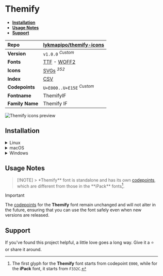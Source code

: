 # Themify

- [**Installation**](#installation)
- [**Usage Notes**](#usage-notes)
- [**Support**](#support)

| Repo            | [lykmapipo/themify-icons](https://github.com/lykmapipo/themify-icons)                                                                                                         |
| :-------------- | :---------------------------------------------------------------------------------------------------------------------------------------------------------------------------- |
| **Version**     | `v1.0.0` <sup>_Custom_</sup>                                                                                                                                                  |
| **Fonts**       | [TTF](https://raw.githubusercontent.com/iconicFonts/if/main/fonts/TTF/Themify.ttf) - [WOFF2](https://raw.githubusercontent.com/iconicFonts/if/main/fonts/WOFF2/Themify.woff2) |
| **Icons**       | [SVGs](https://github.com/iconicFonts/if/tree/main/packs/Themify/svgs) <sup>_352_</sup>                                                                                       |
| **Index**       | [CSV](https://github.com/iconicFonts/if/blob/main/indices/Themify.csv)                                                                                                        |
| **Codepoints**  | `U+E000..U+E15E` <sup>_Custom_</sup>                                                                                                                                          |
| **Fontname**    | ThemifyIF                                                                                                                                                                     |
| **Family Name** | Themify IF                                                                                                                                                                    |

<picture>
  <source media="(prefers-color-scheme: dark)" srcset="https://raw.githubusercontent.com/iconicFonts/if/main/imgs/Themify_dark.png">
  <img alt="Themify icons preview" src="https://raw.githubusercontent.com/iconicFonts/if/main/imgs/Themify_light.png">
</picture>

## Installation

<details>

<summary>Linux</summary>

```sh
curl -o ~/.local/share/fonts/Themify.ttf https://raw.githubusercontent.com/iconicFonts/if/main/fonts/TTF/Themify.ttf
```

Refresh font cache:

```sh
fc-cache -f ~/.local/share/fonts
```

</details>

<details>

<summary>macOS</summary>

```sh
curl -o ~/Library/Fonts/Themify.ttf https://raw.githubusercontent.com/iconicFonts/if/main/fonts/TTF/Themify.ttf
```

</details>

<details>

<summary>Windows</summary>

```sh
curl -o C:\Windows\Fonts\Themify.ttf https://raw.githubusercontent.com/iconicFonts/if/main/fonts/TTF/Themify.ttf
```

</details>

## Usage Notes

> [!NOTE] > \*Themify** font is standalone and has its own [codepoints](https://github.com/iconicFonts/if/blob/main/indices/Themify.csv), which are different from those in the **iPack\*\* fonts[^1].

> [!IMPORTANT]  
> The [codepoints](https://github.com/iconicFonts/if/blob/main/indices/Themify.csv) for the **Themify** font remain unchanged and will not alter in the future, ensuring that you can use the font safely even when new versions are released.

## Support

If you've found this project helpful, a little love goes a long way. Give it a :star: or share it around.

[^1]: The first glyph for the **Themify** font starts from codepoint `E000`, while for the **iPack** font, it starts from `F332C`.
